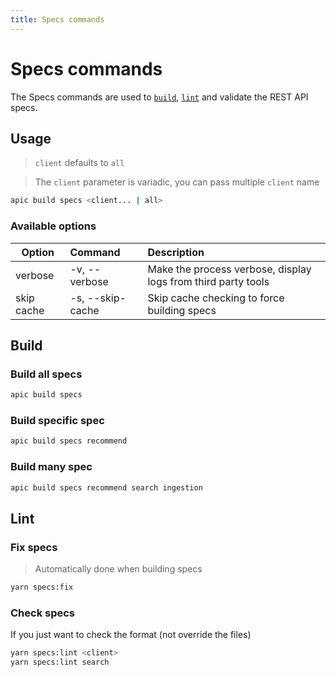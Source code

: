 ```yaml
---
title: Specs commands
---
```


# Specs commands

The Specs commands are used to [`build`](#build), [`lint`](#lint) and validate the REST API specs.

## Usage

> `client` defaults to `all`

> The `client` parameter is variadic, you can pass multiple `client` name

```bash
apic build specs <client... | all>
```

### Available options

| Option     | Command          | Description                                                   |
| ---------- | :--------------- | :------------------------------------------------------------ |
| verbose    | -v, --verbose    | Make the process verbose, display logs from third party tools |
| skip cache | -s, --skip-cache | Skip cache checking to force building specs                   |

## Build

### Build all specs

```bash
apic build specs
```

### Build specific spec

```bash
apic build specs recommend
```

### Build many spec

```bash
apic build specs recommend search ingestion
```

## Lint

### Fix specs

> Automatically done when building specs

```bash
yarn specs:fix
```

### Check specs

If you just want to check the format (not override the files)

```bash
yarn specs:lint <client>
yarn specs:lint search
```

